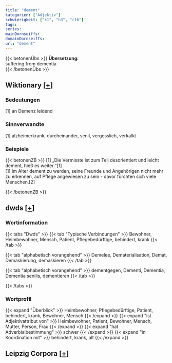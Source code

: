 ```yaml
---
title: "dement"
kategorien: ["Adjektiv"]
schwierigkeit: ["k1", "h3", "r16"]
tags:
series:
mainDornseiffs:
domainDornseiffs:
url: "dement"
---
```


{{< betonenÜbs >}}
**Übersetzung:**  
suffering from dementia  
{{< /betonenÜbs >}}

## Wiktionary [[+](https://de.wiktionary.org/wiki/dement)]

### Bedeutungen
[1] an Demenz leidend  

### Sinnverwandte
[1] alzheimerkrank, durcheinander, senil, vergesslich, verkalkt  

### Beispiele
{{< betonenZB >}}
[1] „Die Vermisste ist zum Teil desorientiert und leicht dement, hieß es weiter.“[1]  
[1] Im Alter dement zu werden, seine Freunde und Angehörigen nicht mehr zu erkennen, auf Pflege angewiesen zu sein - davor fürchten sich viele Menschen.[2]  

{{< /betonenZB >}}


## dwds [[+](https://www.dwds.de/wb/dement)]

### Wortinformation
{{< tabs "Dwds" >}}
{{< tab "Typische Verbindungen" >}}
Bewohner, Heimbewohner, Mensch, Patient, Pflegebedürftige, behindert, krank
{{< /tab >}}

{{< tab "alphabetisch vorangehend" >}}
Demelee, Dematerialisation, Demat, Demaskierung, demaskieren
{{< /tab >}}

{{< tab "alphabetisch vorangehend" >}}
dementgegen, Dementi, Dementia, Dementia senilis, dementieren
{{< /tab >}}

{{< /tabs >}}

### Wortprofil
{{< expand "Überblick" >}} Heimbewohner, Pflegebedürftige, Patient, behindert, krank, Bewohner, Mensch {{< /expand >}}
{{< expand "ist Adjektivattribut von" >}} Heimbewohner, Patient, Bewohner, Mensch, Mutter, Person, Frau {{< /expand >}}
{{< expand "hat Adverbialbestimmung" >}} schwer {{< /expand >}}
{{< expand "in Koordination mit" >}} behindert, krank, alt {{< /expand >}}

## Leipzig Corpora [[+](https://corpora.uni-leipzig.de/en/res?word=dement&corpusId=deu_newscrawl-public_2018)]


